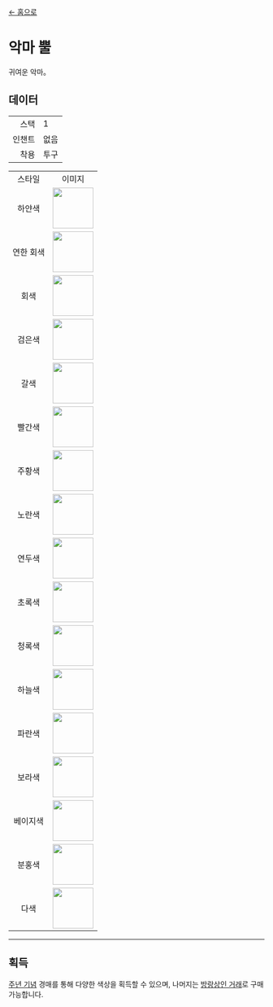 [← 홈으로](../)
# 악마 뿔
귀여운 악마。

## 데이터
<table>
    <tr><td align="end">스택</td><td>1</td></tr>
    <tr><td align="end">인챈트</td><td>없음</td></tr>
    <tr><td align="end">착용</td><td>투구</td></tr>
</table>
<table>
    <tr><td align="center">스타일</td><td align="center">이미지</td></tr>
    <tr><td align="center">하얀색</td><td><img src="https://i.imgur.com/O3solOY.png" height="80"/></td></tr>
    <tr><td align="center">연한 회색</td><td><img src="https://i.imgur.com/DNw0yf3.png" height="80"/></td></tr>
    <tr><td align="center">회색</td><td><img src="https://i.imgur.com/Mb184zW.png" height="80"/></td></tr>
    <tr><td align="center">검은색</td><td><img src="https://i.imgur.com/ijTVIVt.png" height="80"/></td></tr>
    <tr><td align="center">갈색</td><td><img src="https://i.imgur.com/QE3GdiQ.png" height="80"/></td></tr>
    <tr><td align="center">빨간색</td><td><img src="https://i.imgur.com/Szv1Wls.png" height="80"/></td></tr>
    <tr><td align="center">주황색</td><td><img src="https://i.imgur.com/wnHKv32.png" height="80"/></td></tr>
    <tr><td align="center">노란색</td><td><img src="https://i.imgur.com/n33qPj9.png" height="80"/></td></tr>
    <tr><td align="center">연두색</td><td><img src="https://i.imgur.com/uS4JjAF.png" height="80"/></td></tr>
    <tr><td align="center">초록색</td><td><img src="https://i.imgur.com/ZWh5OeV.png" height="80"/></td></tr>
    <tr><td align="center">청록색</td><td><img src="https://i.imgur.com/87FhIRe.png" height="80"/></td></tr>
    <tr><td align="center">하늘색</td><td><img src="https://i.imgur.com/KuD5reA.png" height="80"/></td></tr>
    <tr><td align="center">파란색</td><td><img src="https://i.imgur.com/OILB39b.png" height="80"/></td></tr>
    <tr><td align="center">보라색</td><td><img src="https://i.imgur.com/App8Vkx.png" height="80"/></td></tr>
    <tr><td align="center">베이지색</td><td><img src="https://i.imgur.com/WExUqf5.png" height="80"/></td></tr>
    <tr><td align="center">분홍색</td><td><img src="https://i.imgur.com/AhfJlsv.png" height="80"/></td></tr>
    <tr><td align="center">다색</td><td><img src="https://i.imgur.com/EgOXfxK.gif" height="80"/></td></tr>
</table>

---

## 획득
[주년 기념](../feature/anniversary.md) 경매를 통해 다양한 색상을 획득할 수 있으며, 나머지는 [방랑상인 거래](../feature/enhanced_wandering_trader.md)로 구매 가능합니다.
